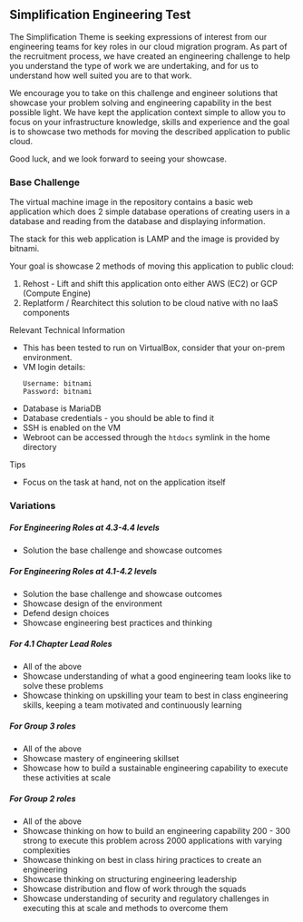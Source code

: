 ## Simplification Engineering Test

The Simplification Theme is seeking expressions of interest from our engineering teams for key roles in our cloud migration program. As part of the recruitment process, we have created an engineering challenge to help you understand the type of work we are undertaking, and for us to understand how well suited you are to that work.

We encourage you to take on this challenge and engineer solutions that showcase your problem solving and engineering capability in the best possible light. We have kept the application context simple to allow you to focus on your infrastructure knowledge, skills and experience and the goal is to showcase two methods for moving the described application to public cloud. 

Good luck, and we look forward to seeing your showcase.

###  Base Challenge

The virtual machine image in the repository contains a basic web application which does 2 simple database operations of creating users in a database and reading from the database and displaying information. 

The stack for this web application is LAMP and the image is provided by bitnami.

Your goal is showcase 2 methods of moving this application to public cloud:
1. Rehost - Lift and shift this application onto either AWS (EC2) or GCP (Compute Engine)
2. Replatform / Rearchitect this solution to be cloud native with no IaaS components

Relevant Technical Information
- This has been tested to run on VirtualBox, consider that your  on-prem environment.
- VM login details:
    ```
    Username: bitnami
    Password: bitnami
    ```
- Database is MariaDB
- Database credentials - you should be able to find it
- SSH is enabled on the VM
- Webroot can be accessed through the `htdocs` symlink in the home directory

Tips
- Focus on the task at hand, not on the application itself

### Variations

##### For Engineering Roles at 4.3-4.4 levels
- Solution the base challenge and showcase outcomes

##### For Engineering Roles at 4.1-4.2 levels
- Solution the base challenge and showcase outcomes
- Showcase design of the environment
- Defend design choices
- Showcase engineering best practices and thinking

##### For 4.1 Chapter Lead Roles
- All of the above
- Showcase understanding of what a good engineering team looks like to solve these problems
- Showcase thinking on upskilling your team to best in class engineering skills, keeping a team motivated and continuously learning


##### For Group 3 roles
- All of the above
- Showcase mastery of engineering skillset
- Showcase how to build a sustainable engineering capability to execute these activities at scale

##### For Group 2 roles
- All of the above
- Showcase thinking on how to build an engineering capability 200 - 300 strong to execute this problem across 2000 applications with varying complexities
- Showcase thinking on best in class hiring practices to create an engineering
- Showcase thinking on structuring engineering leadership
- Showcase distribution and flow of work through the squads
- Showcase understanding of security and regulatory challenges in executing this at scale and methods to overcome them




